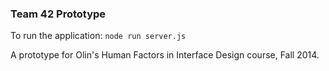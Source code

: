 ### Team 42 Prototype
To run the application:
```node run server.js```

A prototype for Olin's Human Factors in Interface Design course, Fall 2014.
